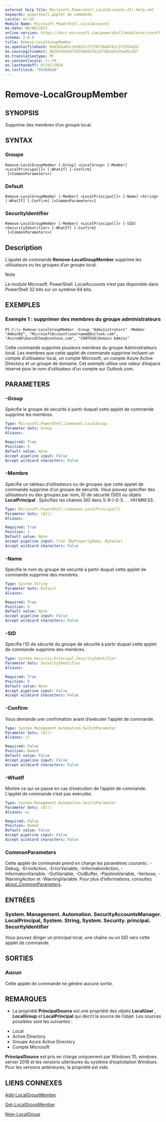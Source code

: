 ```yaml
---
external help file: Microsoft.Powershell.LocalAccounts.dll-Help.xml
keywords: powershell,applet de commande
Locale: en-US
Module Name: Microsoft.PowerShell.LocalAccounts
ms.date: 06/09/2017
online version: https://docs.microsoft.com/powershell/module/microsoft.powershell.localaccounts/remove-localgroupmember?view=powershell-5.1&WT.mc_id=ps-gethelp
schema: 2.0.0
title: Remove-LocalGroupMember
ms.openlocfilehash: 6e6264a65c343657c2f2f87384d76cc3f1554d3d
ms.sourcegitcommit: 9b28fb9a3d72655bb63f62af18b3a5af6a05cd3f
ms.translationtype: MT
ms.contentlocale: fr-FR
ms.lasthandoff: 07/07/2020
ms.locfileid: "93203626"
---
```

# Remove-LocalGroupMember

## SYNOPSIS
Supprime des membres d’un groupe local.

## SYNTAX

### Groupe

```
Remove-LocalGroupMember [-Group] <LocalGroup> [-Member] <LocalPrincipal[]> [-WhatIf] [-Confirm]
 [<CommonParameters>]
```

### Default

```
Remove-LocalGroupMember [-Member] <LocalPrincipal[]> [-Name] <String> [-WhatIf] [-Confirm] [<CommonParameters>]
```

### SecurityIdentifier

```
Remove-LocalGroupMember [-Member] <LocalPrincipal[]> [-SID] <SecurityIdentifier> [-WhatIf] [-Confirm]
 [<CommonParameters>]
```

## Description
L’applet de commande **Remove-LocalGroupMember** supprime les utilisateurs ou les groupes d’un groupe local.

> [!NOTE]
> Le module Microsoft. PowerShell. LocalAccounts n’est pas disponible dans PowerShell 32 bits sur un système 64 bits.

## EXEMPLES

### Exemple 1 : supprimer des membres du groupe administrateurs

```
PS C:\> Remove-LocalGroupMember -Group "Administrators" -Member "Admin02", "MicrosoftAccount\username@Outlook.com", "AzureAD\DavidChew@contoso.com", "CONTOSO\Domain Admins"
```

Cette commande supprime plusieurs membres du groupe Administrateurs local.
Les membres que cette applet de commande supprime incluent un compte d’utilisateur local, un compte Microsoft, un compte Azure Active Directory et un groupe de domaine.
Cet exemple utilise une valeur d’espace réservé pour le nom d’utilisateur d’un compte sur Outlook.com.

## PARAMETERS

### -Group
Spécifie le groupe de sécurité à partir duquel cette applet de commande supprime les membres.

```yaml
Type: Microsoft.PowerShell.Commands.LocalGroup
Parameter Sets: Group
Aliases:

Required: True
Position: 0
Default value: None
Accept pipeline input: False
Accept wildcard characters: False
```

### -Membre
Spécifie un tableau d’utilisateurs ou de groupes que cette applet de commande supprime d’un groupe de sécurité.
Vous pouvez spécifier des utilisateurs ou des groupes par nom, ID de sécurité (SID) ou objets **LocalPrincipal** .
Spécifiez les chaînes SID dans S-R-I-S-S.
. .
HH:MM:SS.

```yaml
Type: Microsoft.PowerShell.Commands.LocalPrincipal[]
Parameter Sets: (All)
Aliases:

Required: True
Position: 1
Default value: None
Accept pipeline input: True (ByPropertyName, ByValue)
Accept wildcard characters: False
```

### -Name
Spécifie le nom du groupe de sécurité à partir duquel cette applet de commande supprime des membres.

```yaml
Type: System.String
Parameter Sets: Default
Aliases:

Required: True
Position: 0
Default value: None
Accept pipeline input: False
Accept wildcard characters: False
```

### -SID
Spécifie l’ID de sécurité du groupe de sécurité à partir duquel cette applet de commande supprime des membres.

```yaml
Type: System.Security.Principal.SecurityIdentifier
Parameter Sets: SecurityIdentifier
Aliases:

Required: True
Position: 0
Default value: None
Accept pipeline input: False
Accept wildcard characters: False
```

### -Confirm
Vous demande une confirmation avant d’exécuter l’applet de commande.

```yaml
Type: System.Management.Automation.SwitchParameter
Parameter Sets: (All)
Aliases: cf

Required: False
Position: Named
Default value: False
Accept pipeline input: False
Accept wildcard characters: False
```

### -WhatIf
Montre ce qui se passe en cas d’exécution de l’applet de commande.
L’applet de commande n’est pas exécutée.

```yaml
Type: System.Management.Automation.SwitchParameter
Parameter Sets: (All)
Aliases: wi

Required: False
Position: Named
Default value: False
Accept pipeline input: False
Accept wildcard characters: False
```

### CommonParameters
Cette applet de commande prend en charge les paramètres courants : -Debug, -ErrorAction, -ErrorVariable, -InformationAction, -InformationVariable, -OutVariable, -OutBuffer, -PipelineVariable, -Verbose, -WarningAction et -WarningVariable. Pour plus d’informations, consultez [about_CommonParameters](https://go.microsoft.com/fwlink/?LinkID=113216).

## ENTRÉES

### System. Management. Automation. SecurityAccountsManager. LocalPrincipal, System. String, System. Security. principal. SecurityIdentifier
Vous pouvez diriger un principal local, une chaîne ou un SID vers cette applet de commande.

## SORTIES

### Aucun
Cette applet de commande ne génère aucune sortie.

## REMARQUES

* La propriété **PrincipalSource** est une propriété des objets **LocalUser** , **LocalGroup** et **LocalPrincipal** qui décrit la source de l’objet. Les sources possibles sont les suivantes :

- Local
- Active Directory
- Groupe Azure Active Directory
- Compte Microsoft

**PrincipalSource** est pris en charge uniquement par Windows 10, windows server 2016 et les versions ultérieures du système d’exploitation Windows. Pour les versions antérieures, la propriété est vide.

## LIENS CONNEXES

[Add-LocalGroupMember](Add-LocalGroupMember.md)

[Get-LocalGroupMember](Get-LocalGroupMember.md)

[New-LocalGroup](New-LocalGroup.md)
